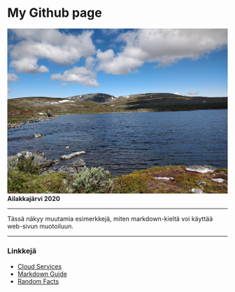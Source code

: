 # My Github page


![](images/IMG_20200706_121858.jpg)
**Ailakkajärvi 2020**

---
Tässä näkyy muutamia esimerkkejä, miten markdown-kieltä voi käyttää web-sivun muotoiluun. 

---
### Linkkejä

- [Cloud Services](https://tl.oamk.fi/cloudservices/) 
- [Markdown Guide](https://www.markdownguide.org/basic-syntax/) 
- [Random Facts](https://fir-task-14240.web.app/) 

